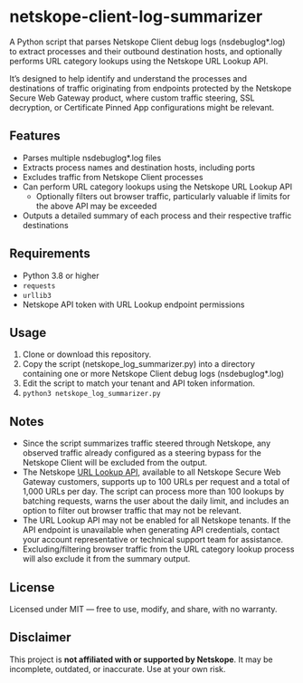 # netskope-client-log-summarizer
A Python script that parses Netskope Client debug logs (nsdebuglog*.log) to extract processes and their outbound destination hosts, and optionally performs URL category lookups using the Netskope URL Lookup API.

It’s designed to help identify and understand the processes and destinations of traffic originating from endpoints protected by the Netskope Secure Web Gateway product, where custom traffic steering, SSL decryption, or Certificate Pinned App configurations might be relevant.

## Features
- Parses multiple nsdebuglog*.log files
- Extracts process names and destination hosts, including ports
- Excludes traffic from Netskope Client processes
- Can perform URL category lookups using the Netskope URL Lookup API
  - Optionally filters out browser traffic, particularly valuable if limits for the above API may be exceeded
- Outputs a detailed summary of each process and their respective traffic destinations 

## Requirements
- Python 3.8 or higher
- `requests`
- `urllib3`
- Netskope API token with URL Lookup endpoint permissions

## Usage
1. Clone or download this repository.
2. Copy the script (netskope_log_summarizer.py) into a directory containing one or more Netskope Client debug logs (nsdebuglog*.log)
3. Edit the script to match your tenant and API token information.
4. `python3 netskope_log_summarizer.py`

## Notes
- Since the script summarizes traffic steered through Netskope, any observed traffic already configured as a steering bypass for the Netskope Client will be excluded from the output.
- The Netskope [URL Lookup API](https://docs.netskope.com/en/url-lookup), available to all Netskope Secure Web Gateway customers, supports up to 100 URLs per request and a total of 1,000 URLs per day. The script can process more than 100 lookups by batching requests, warns the user about the daily limit, and includes an option to filter out browser traffic that may not be relevant.
- The URL Lookup API may not be enabled for all Netskope tenants. If the API endpoint is unavailable when generating API credentials, contact your account representative or technical support team for assistance.
- Excluding/filtering browser traffic from the URL category lookup process will also exclude it from the summary output.

## License
Licensed under MIT — free to use, modify, and share, with no warranty.

## Disclaimer
This project is **not affiliated with or supported by Netskope**. It may be incomplete, outdated, or inaccurate. Use at your own risk.
